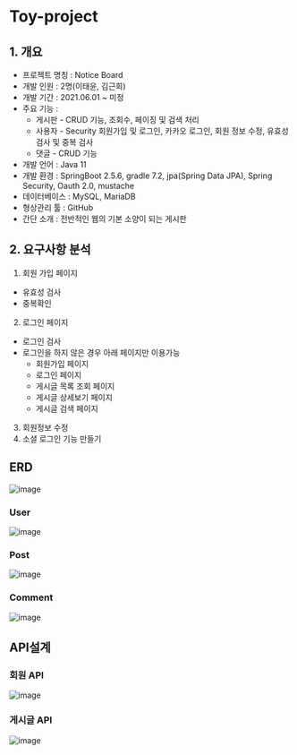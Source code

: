 # Toy-project

## 1. 개요

- 프로젝트 명칭 : Notice Board
- 개발 인원 : 2명(이태윤, 김근회)
- 개발 기간 : 2021.06.01 ~ 미정
- 주요 기능 :
  - 게시판 - CRUD 기능, 조회수, 페이징 및 검색 처리
  - 사용자 - Security 회원가입 및 로그인, 카카오 로그인, 회원 정보 수정, 유효성 검사 및 중복 검사
  - 댓글 - CRUD 기능 
- 개발 언어 : Java 11
- 개발 환경 : SpringBoot 2.5.6, gradle 7.2, jpa(Spring Data JPA), Spring Security, Oauth 2.0, mustache
- 데이터베이스 : MySQL, MariaDB
- 형상관리 툴 : GitHub
- 간단 소개 : 전반적인 웹의 기본 소양이 되는 게시판

## 2. 요구사항 분석
1. 회원 가입 페이지
- 유효성 검사
- 중복확인
2. 로그인 페이지
- 로그인 검사
- 로그인을 하지 않은 경우 아래 페이지만 이용가능
  - 회원가입 페이지
  - 로그인 페이지
  - 게시글 목록 조회 페이지
  - 게시글 상세보기 페이지
  - 게시글 검색 페이지
3. 회원정보 수정
4. 소셜 로그인 기능 만들기

## ERD
![image](https://user-images.githubusercontent.com/65766105/171630353-ed780d32-0c91-471e-ac4d-f60db07bed27.png)

### User
![image](https://user-images.githubusercontent.com/65766105/171630759-23d8d6d2-4291-4208-9797-660a0a630688.png)

### Post
![image](https://user-images.githubusercontent.com/65766105/171630806-418b54e2-406d-402b-8171-f0b954b670d8.png)

### Comment
![image](https://user-images.githubusercontent.com/65766105/171630895-705014fc-e4e9-44c7-b44e-5b963b60542e.png)

## API설계
### 회원 API
![image](https://user-images.githubusercontent.com/65766105/171631001-f78277ca-b4be-4640-9555-3e68c2b271c8.png)

### 게시글 API
![image](https://user-images.githubusercontent.com/65766105/171631078-97e2b996-10dc-4bd1-832e-8fd54462313e.png)
